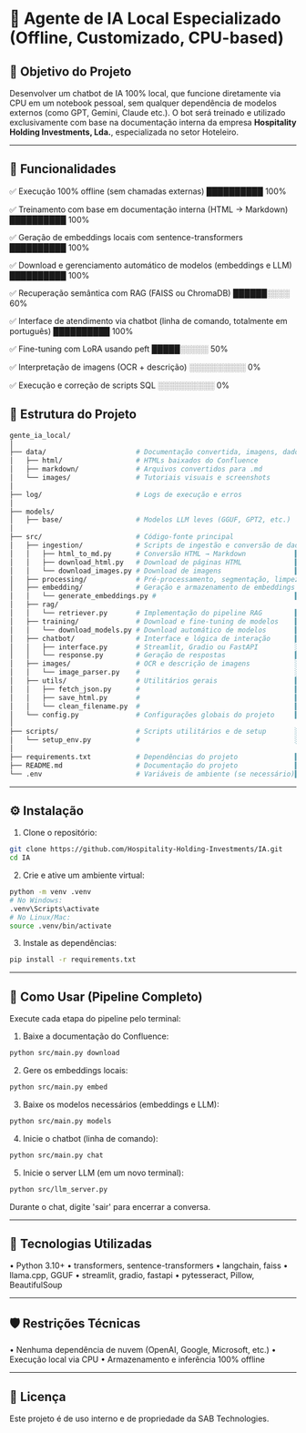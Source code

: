 # 🤖 Agente de IA Local Especializado (Offline, Customizado, CPU-based)

## 🎯 Objetivo do Projeto
Desenvolver um chatbot de IA 100% local, que funcione diretamente via CPU em um notebook pessoal, sem qualquer dependência de modelos externos (como GPT, Gemini, Claude etc.). O bot será treinado e utilizado exclusivamente com base na documentação interna da empresa **Hospitality Holding Investments, Lda.**, especializada no setor Hoteleiro.

---

## 🧩 Funcionalidades

✅ Execução 100% offline (sem chamadas externas) ██████████ 100%

✅ Treinamento com base em documentação interna (HTML → Markdown) ██████████ 100%

✅ Geração de embeddings locais com sentence-transformers ██████████ 100%

✅ Download e gerenciamento automático de modelos (embeddings e LLM) ██████████ 100%

✅ Recuperação semântica com RAG (FAISS ou ChromaDB) ██████░░░░ 60%

✅ Interface de atendimento via chatbot (linha de comando, totalmente em português) ██████████ 100%

✅ Fine-tuning com LoRA usando peft █████░░░░░ 50%

✅ Interpretação de imagens (OCR + descrição) ░░░░░░░░░░ 0%

✅ Execução e correção de scripts SQL ░░░░░░░░░░ 0%

## 📁 Estrutura do Projeto

```bash
gente_ia_local/
│
├── data/                      # Documentação convertida, imagens, dados brutos ██████████ 100%
│   ├── html/                  # HTMLs baixados do Confluence
│   ├── markdown/              # Arquivos convertidos para .md
│   └── images/                # Tutoriais visuais e screenshots
│
├── log/                       # Logs de execução e erros
│
├── models/
│   ├── base/                  # Modelos LLM leves (GGUF, GPT2, etc.)
│
├── src/                       # Código-fonte principal
│   ├── ingestion/             # Scripts de ingestão e conversão de dados
│   │   ├── html_to_md.py      # Conversão HTML → Markdown            ██████████ 100%
│   │   ├── download_html.py   # Download de páginas HTML             ██████████ 100%
│   │   └── download_images.py # Download de imagens                  ██████████ 100%
│   ├── processing/            # Pré-processamento, segmentação, limpeza ░░░░░░░░░░ 0%
│   ├── embedding/             # Geração e armazenamento de embeddings ██████████ 100%
│   │   └── generate_embeddings.py #                                  ██████████ 100%
│   ├── rag/                   
│   │   └── retriever.py       # Implementação do pipeline RAG        ██████░░░░ 0%
│   ├── training/              # Download e fine-tuning de modelos    ██████████ 100%
│   │   └── download_models.py # Download automático de modelos       ██████████ 100%
│   ├── chatbot/               # Interface e lógica de interação      ██████████ 100%
│   │   ├── interface.py       # Streamlit, Gradio ou FastAPI         ░░░░░░░░░░ 0%
│   │   └── response.py        # Geração de respostas                 ██████████ 100%
│   ├── images/                # OCR e descrição de imagens           ░░░░░░░░░░ 0%
│   │   └── image_parser.py    #                                      ░░░░░░░░░░ 0%
│   ├── utils/                 # Utilitários gerais                   ██████████ 100%
│   │   ├── fetch_json.py      #                                      ██████████ 100%
│   │   ├── save_html.py       #                                      ██████████ 100%
│   │   └── clean_filename.py  #                                      ██████████ 100%
│   └── config.py              # Configurações globais do projeto     ██████████ 100%
│
├── scripts/                   # Scripts utilitários e de setup       ░░░░░░░░░░ 0%
│   └── setup_env.py           #                                      ░░░░░░░░░░ 0%
│
├── requirements.txt           # Dependências do projeto              ██████████ 100%
├── README.md                  # Documentação do projeto              ██████████ 100%
└── .env                       # Variáveis de ambiente (se necessário)██████████ 100%
```

---

## ⚙️ Instalação

1. Clone o repositório:
```bash
git clone https://github.com/Hospitality-Holding-Investments/IA.git
cd IA
```

2. Crie e ative um ambiente virtual:
```bash
python -m venv .venv
# No Windows:
.venv\Scripts\activate
# No Linux/Mac:
source .venv/bin/activate
```

3. Instale as dependências:
```bash
pip install -r requirements.txt
```

---

## 🚀 Como Usar (Pipeline Completo)

Execute cada etapa do pipeline pelo terminal:

1. Baixe a documentação do Confluence:
```bash
python src/main.py download
```

2. Gere os embeddings locais:
```bash
python src/main.py embed
```


3. Baixe os modelos necessários (embeddings e LLM):
```bash
python src/main.py models
```

4. Inicie o chatbot (linha de comando):
```bash
python src/main.py chat
```

5. Inicie o server LLM (em um novo terminal):
```bash
python src/llm_server.py
```

Durante o chat, digite 'sair' para encerrar a conversa.

---

## 🧠 Tecnologias Utilizadas

• Python 3.10+
• transformers, sentence-transformers
• langchain, faiss
• llama.cpp, GGUF
• streamlit, gradio, fastapi
• pytesseract, Pillow, BeautifulSoup

---

## 🛡️ Restrições Técnicas
• Nenhuma dependência de nuvem (OpenAI, Google, Microsoft, etc.)
• Execução local via CPU
• Armazenamento e inferência 100% offline

---

## 📌 Licença
Este projeto é de uso interno e de propriedade da SAB Technologies.
